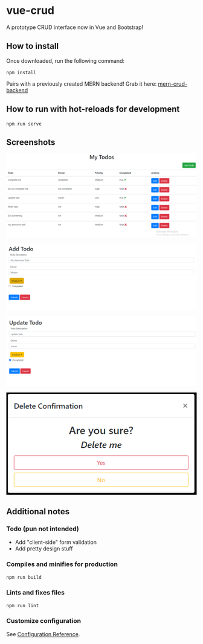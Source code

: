 # vue-crud

A prototype CRUD interface now in Vue and Bootstrap!

## How to install

Once downloaded, run the following command:
```
npm install
```

Pairs with a previously created MERN backend! Grab it here:
[mern-crud-backend](https://github.com/lalugue/mern-crud-backend)


## How to run with hot-reloads for development
```
npm run serve
```

## Screenshots

![read](screenshots/read.png "View Todos")

![create](screenshots/create.png "Create a Todo")

![update](screenshots/update.png "Update a Todo")

![delete](screenshots/delete.png "Delete a Todo")

## Additional notes

### Todo (pun not intended)

- Add "client-side" form validation
- Add pretty design stuff

### Compiles and minifies for production
```
npm run build
```

### Lints and fixes files
```
npm run lint
```

### Customize configuration
See [Configuration Reference](https://cli.vuejs.org/config/).
